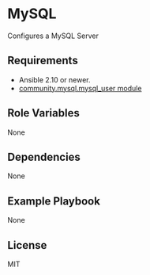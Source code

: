 # MySQL

Configures a MySQL Server

## Requirements

- Ansible 2.10 or newer.
- [community.mysql.mysql_user module](https://docs.ansible.com/ansible/latest/collections/community/mysql/mysql_user_module.html)

## Role Variables

None

## Dependencies

None

## Example Playbook

None

## License

MIT
